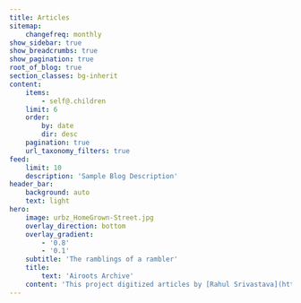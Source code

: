 ```yaml
---
title: Articles
sitemap:
    changefreq: monthly
show_sidebar: true
show_breadcrumbs: true
show_pagination: true
root_of_blog: true
section_classes: bg-inherit
content:
    items:
        - self@.children
    limit: 6
    order:
        by: date
        dir: desc
    pagination: true
    url_taxonomy_filters: true
feed:
    limit: 10
    description: 'Sample Blog Description'
header_bar:
    background: auto
    text: light
hero:
    image: urbz_HomeGrown-Street.jpg
    overlay_direction: bottom
    overlay_gradient:
        - '0.8'
        - '0.1'
    subtitle: 'The ramblings of a rambler'
    title:
        text: 'Airoots Archive'
    content: 'This project digitized articles by [Rahul Srivastava](https://www.urbz.net/rahul) and [Matias Echanove](https://www.urbz.net/matias) for airoots / ɛəruːts /, a blog covering diverse topics like adventitious roots, urban forests, villages, natural cities, lost tribes, new nomads, and everything in between.'
---
```


